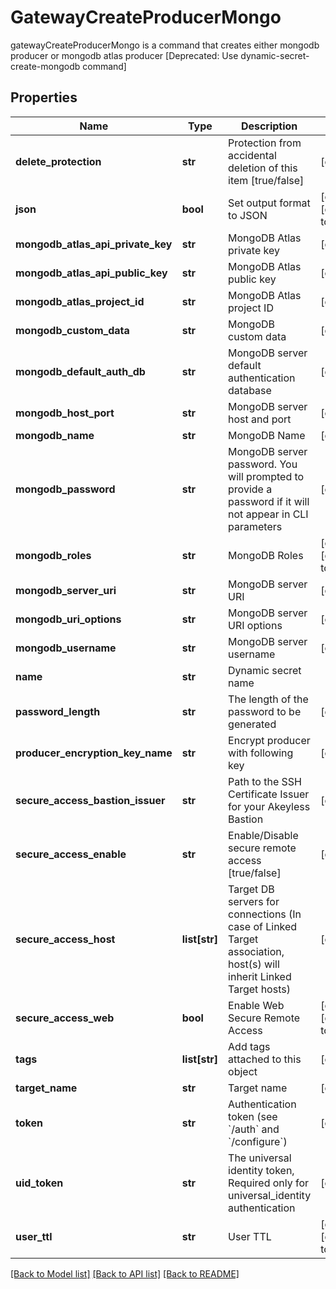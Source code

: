 # GatewayCreateProducerMongo

gatewayCreateProducerMongo is a command that creates either mongodb  producer or mongodb atlas producer [Deprecated: Use dynamic-secret-create-mongodb command]
## Properties
Name | Type | Description | Notes
------------ | ------------- | ------------- | -------------
**delete_protection** | **str** | Protection from accidental deletion of this item [true/false] | [optional] 
**json** | **bool** | Set output format to JSON | [optional] [default to False]
**mongodb_atlas_api_private_key** | **str** | MongoDB Atlas private key | [optional] 
**mongodb_atlas_api_public_key** | **str** | MongoDB Atlas public key | [optional] 
**mongodb_atlas_project_id** | **str** | MongoDB Atlas project ID | [optional] 
**mongodb_custom_data** | **str** | MongoDB custom data | [optional] 
**mongodb_default_auth_db** | **str** | MongoDB server default authentication database | [optional] 
**mongodb_host_port** | **str** | MongoDB server host and port | [optional] 
**mongodb_name** | **str** | MongoDB Name | [optional] 
**mongodb_password** | **str** | MongoDB server password. You will prompted to provide a password if it will not appear in CLI parameters | [optional] 
**mongodb_roles** | **str** | MongoDB Roles | [optional] [default to '[]']
**mongodb_server_uri** | **str** | MongoDB server URI | [optional] 
**mongodb_uri_options** | **str** | MongoDB server URI options | [optional] 
**mongodb_username** | **str** | MongoDB server username | [optional] 
**name** | **str** | Dynamic secret name | 
**password_length** | **str** | The length of the password to be generated | [optional] 
**producer_encryption_key_name** | **str** | Encrypt producer with following key | [optional] 
**secure_access_bastion_issuer** | **str** | Path to the SSH Certificate Issuer for your Akeyless Bastion | [optional] 
**secure_access_enable** | **str** | Enable/Disable secure remote access [true/false] | [optional] 
**secure_access_host** | **list[str]** | Target DB servers for connections (In case of Linked Target association, host(s) will inherit Linked Target hosts) | [optional] 
**secure_access_web** | **bool** | Enable Web Secure Remote Access | [optional] [default to False]
**tags** | **list[str]** | Add tags attached to this object | [optional] 
**target_name** | **str** | Target name | [optional] 
**token** | **str** | Authentication token (see &#x60;/auth&#x60; and &#x60;/configure&#x60;) | [optional] 
**uid_token** | **str** | The universal identity token, Required only for universal_identity authentication | [optional] 
**user_ttl** | **str** | User TTL | [optional] [default to '60m']

[[Back to Model list]](../README.md#documentation-for-models) [[Back to API list]](../README.md#documentation-for-api-endpoints) [[Back to README]](../README.md)


